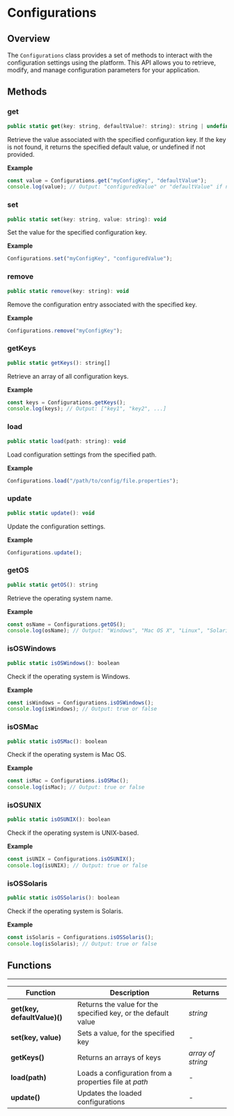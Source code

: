 # Configurations

## Overview

The `Configurations` class provides a set of methods to interact with the configuration settings using the platform. This API allows you to retrieve, modify, and manage configuration parameters for your application.

## Methods

### get

```javascript
public static get(key: string, defaultValue?: string): string | undefined
```

Retrieve the value associated with the specified configuration key. If the key is not found, it returns the specified default value, or undefined if not provided.

**Example**

```javascript
const value = Configurations.get("myConfigKey", "defaultValue");
console.log(value); // Output: "configuredValue" or "defaultValue" if not found
```

### set

```javascript
public static set(key: string, value: string): void
```

Set the value for the specified configuration key.

**Example**

```javascript
Configurations.set("myConfigKey", "configuredValue");
```

### remove

```javascript
public static remove(key: string): void
```

Remove the configuration entry associated with the specified key.

**Example**

```javascript
Configurations.remove("myConfigKey");
```

### getKeys

```javascript
public static getKeys(): string[]
```

Retrieve an array of all configuration keys.

**Example**

```javascript
const keys = Configurations.getKeys();
console.log(keys); // Output: ["key1", "key2", ...]
```

### load

```javascript
public static load(path: string): void
```

Load configuration settings from the specified path.

**Example**

```javascript
Configurations.load("/path/to/config/file.properties");
```

### update

```javascript
public static update(): void
```

Update the configuration settings.

**Example**

```javascript
Configurations.update();
```

### getOS

```javascript
public static getOS(): string
```

Retrieve the operating system name.

**Example**

```javascript
const osName = Configurations.getOS();
console.log(osName); // Output: "Windows", "Mac OS X", "Linux", "Solaris", etc.
```

### isOSWindows

```javascript
public static isOSWindows(): boolean
```

Check if the operating system is Windows.

**Example**

```javascript
const isWindows = Configurations.isOSWindows();
console.log(isWindows); // Output: true or false
```

### isOSMac

```javascript
public static isOSMac(): boolean
```

Check if the operating system is Mac OS.

**Example**

```javascript
const isMac = Configurations.isOSMac();
console.log(isMac); // Output: true or false
```

### isOSUNIX

```javascript
public static isOSUNIX(): boolean
```

Check if the operating system is UNIX-based.

**Example**

```javascript
const isUNIX = Configurations.isOSUNIX();
console.log(isUNIX); // Output: true or false
```

### isOSSolaris

```javascript
public static isOSSolaris(): boolean
```

Check if the operating system is Solaris.

**Example**

```javascript
const isSolaris = Configurations.isOSSolaris();
console.log(isSolaris); // Output: true or false
```

## Functions

---

Function     | Description | Returns
------------ | ----------- | --------
**get(key, defaultValue)()** | Returns the value for the specified key, or the default value | *string*
**set(key, value)** | Sets a value, for the specified key | *-*
**getKeys()** | Returns an arrays of keys | *array of string*
**load(path)** | Loads a configuration from a properties file at *path* | *-* 
**update()** | Updates the loaded configurations | *-*